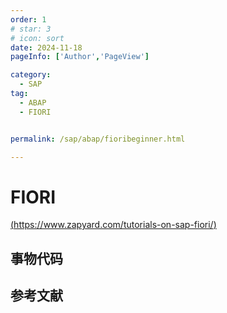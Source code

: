```yaml
---
order: 1
# star: 3
# icon: sort
date: 2024-11-18
pageInfo: ['Author','PageView']

category:
  - SAP
tag:
  - ABAP
  - FIORI


permalink: /sap/abap/fioribeginner.html

---
```



# FIORI
[(https://www.zapyard.com/tutorials-on-sap-fiori/)](https://www.zapyard.com/tutorials-on-sap-fiori/)
<!-- more -->

## 事物代码


## 参考文献
<!-- [PO 发布外围系统REST-＞SAP RFC同步接口-Seele_1018](https://blog.csdn.net/qq_44826887/article/details/134922069)
[PO 发布SAP SProxy-＞外围系统 WebService-Seele_1018](https://blog.csdn.net/qq_44826887/article/details/135170299) -->